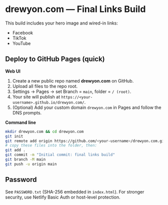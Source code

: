 # drewyon.com — Final Links Build

This build includes your hero image and wired-in links:
- Facebook
- TikTok
- YouTube

## Deploy to GitHub Pages (quick)
**Web UI**
1. Create a new public repo named **drewyon.com** on GitHub.
2. Upload all files to the repo root.
3. Settings → Pages → set Branch = `main`, folder = `/ (root)`.
4. Your site will publish at `https://<your-username>.github.io/drewyon.com/`.
5. (Optional) Add your custom domain `drewyon.com` in Pages and follow the DNS prompts.

**Command line**
```bash
mkdir drewyon.com && cd drewyon.com
git init
git remote add origin https://github.com/<your-username>/drewyon.com.git
# copy these files into the folder, then:
git add .
git commit -m "Initial commit: final links build"
git branch -M main
git push -u origin main
```

## Password
See `PASSWORD.txt` (SHA-256 embedded in `index.html`). For stronger security, use Netlify Basic Auth or host-level protection.
